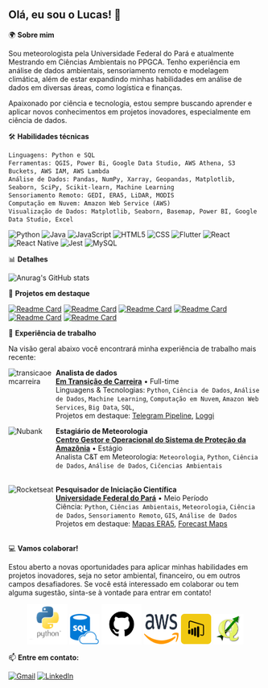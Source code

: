 ## **Olá, eu sou o Lucas!** 👋
🌍 **Sobre mim**

Sou meteorologista pela Universidade Federal do Pará e atualmente Mestrando em Ciências Ambientais no PPGCA. Tenho experiência em análise de dados ambientais, sensoriamento remoto e modelagem climática, além de estar expandindo minhas habilidades em análise de dados em diversas áreas, como logística e finanças.

Apaixonado por ciência e tecnologia, estou sempre buscando aprender e aplicar novos conhecimentos em projetos inovadores, especialmente em ciência de dados.

🛠️ **Habilidades técnicas**

    Linguagens: Python e SQL
    Ferramentas: QGIS, Power Bi, Google Data Studio, AWS Athena, S3 Buckets, AWS IAM, AWS Lambda
    Análise de Dados: Pandas, NumPy, Xarray, Geopandas, Matplotlib, Seaborn, SciPy, Scikit-learn, Machine Learning
    Sensoriamento Remoto: GEDI, ERA5, LiDAR, MODIS
    Computação em Nuvem: Amazon Web Service (AWS)
    Visualização de Dados: Matplotlib, Seaborn, Basemap, Power BI, Google Data Studio, Excel

![Python](https://img.shields.io/badge/-Python-3776AB?style=flat&logo=Python&logoColor=#3776AB)
![Java](https://img.shields.io/badge/-Java-333333?style=flat&logo=Java&logoColor=007396)
![JavaScript](https://img.shields.io/badge/-JavaScript-333333?style=flat&logo=javascript)
![HTML5](https://img.shields.io/badge/-HTML5-333333?style=flat&logo=HTML5)
![CSS](https://img.shields.io/badge/-CSS-333333?style=flat&logo=CSS3&logoColor=1572B6)
![Flutter](https://img.shields.io/badge/-Flutter-333333?style=flat&logo=Flutter)
![React](https://img.shields.io/badge/-React-333333?style=flat&logo=react)
![React Native](https://img.shields.io/badge/-React%20Native-333333?style=flat&logo=react)
![Jest](https://img.shields.io/badge/-Jest-333333?style=flat&logo=jest)
![MySQL](https://img.shields.io/badge/-MySQL-333333?style=flat&logo=mysql)

📊 **Detalhes**

![Anurag's GitHub stats](https://github-readme-stats.vercel.app/api?username=lukaasos&theme=dark&show_icons=true)

🌟 **Projetos em destaque**

[![Readme Card](https://github-readme-stats.vercel.app/api/pin/?username=lukaasos&repo=ebac-project_1_loggi&theme=anurag)](https://github.com/lukaasos/ebac-project_1_loggi)
[![Readme Card](https://github-readme-stats.vercel.app/api/pin/?username=lukaasos&repo=ebac-project_2_credit&theme=anurag)](https://github.com/lukaasos/ebac-project_2_credit)
[![Readme Card](https://github-readme-stats.vercel.app/api/pin/?username=lukaasos&repo=earthdata_aod&theme=anurag)](https://github.com/lukaasos/earthdata_aod)
[![Readme Card](https://github-readme-stats.vercel.app/api/pin/?username=lukaasos&repo=ebac-music_project&theme=anurag)](https://github.com/lukaasos/ebac-music_project)
[![Readme Card](https://github-readme-stats.vercel.app/api/pin/?username=lukaasos&repo=telegram-pipeline&theme=anurag)](https://github.com/lukaasos/telegram-pipeline)
[![Readme Card](https://github-readme-stats.vercel.app/api/pin/?username=lukaasos&repo=forecast_maps&theme=anurag)](https://github.com/lukaasos/forecast_maps)

💼 **Experiência de trabalho**

Na visão geral abaixo você encontrará minha experiência de trabalho mais recente:

[<img align="left" height="94px" width="94px" alt="transicaoemcarreira" src="https://media.licdn.com/dms/image/v2/C4E0BAQF_bjAsAi7Lrw/company-logo_200_200/company-logo_200_200/0/1631349730488?e=1747267200&v=beta&t=dPr3M9aGchsmRJ7lAGz74n5xaJD6MhbhcyhR0rUkM8c"/>](https://www.linkedin.com/company/transi%C3%A7%C3%A3o-de-carreira---career-transition/)

**Analista de dados** \
[**Em Transição de Carreira**](https://www.linkedin.com/company/transi%C3%A7%C3%A3o-de-carreira---career-transition/) • Full-time \
Linguagens & Tecnologias: `Python`, `Ciência de Dados`, `Análise de Dados`, `Machine Learning`, `Computação em Nuvem`, `Amazon Web Services`, `Big Data`, `SQL`,\
Projetos em destaque: [Telegram Pipeline](https://github.com/lukaasos/telegram-pipeline), [Loggi](https://github.com/lukaasos/ebac-project_1_loggi)
<br/>

[<img align="left" height="94px" width="94px" alt="Nubank" src="https://panorama.sipam.gov.br/panorama/img/logo/VLogoVNegativo.png"/>]([https://nubank.com.br/](https://www.gov.br/censipam/pt-br))

**Estagiário de Meteorologia** \
[**Centro Gestor e Operacional do Sistema de Proteção da Amazônia**](https://www.gov.br/censipam/pt-br) • Estágio \
Analista C&T em Meteorologia: `Meteorologia`, `Python`, `Ciência de Dados`, `Análise de Dados`, `Ciĉencias Ambientais` \
<br/>

[<img align="left" height="94px" width="94px" alt="Rocketseat" src="https://ascom.ufpa.br/images/Brasao/UFPA.png"/>](https://ufpa.br/)

**Pesquisador de Iniciação Científica** \
[**Universidade Federal do Pará**](https://ufpa.br/) • Meio Período \
Ciência: `Python`, `Ciências Ambientais`, `Meteorologia`, `Ciência de Dados`, `Sensoriamento Remoto`, `GIS`, `Análise de Dados`\
Projetos em destaque: [Mapas ERA5](https://github.com/lukaasos/era5_land_monthly_python_maps), [Forecast Maps](https://github.com/lukaasos/forecast_maps)
<br/>
<br/>

💻 **Vamos colaborar!**

Estou aberto a novas oportunidades para aplicar minhas habilidades em projetos inovadores, seja no setor ambiental, financeiro, ou em outros campos desafiadores. Se você está interessado em colaborar ou tem alguma sugestão, sinta-se à vontade para entrar em contato!

<p align="center">
  <img src="https://github.com/lukaasos/logos/blob/main/pythonlogo.png?raw=true" alt="Logo 1" width="80" height="80">
  <img src="https://github.com/lukaasos/logos/blob/main/sqllogo.png?raw=true" alt="Logo 2" width="60" height="60">
  <img src="https://github.com/lukaasos/logos/blob/main/logogithub.png?raw=true" alt="Logo 3" width="80" height="80">
  <img src="https://github.com/lukaasos/logos/blob/main/aws.png?raw=true" alt="Logo 4" width="70" height="60">
  <img src="https://github.com/lukaasos/logos/blob/main/powerbi.png?raw=true" alt="Logo 5" width="60" height="60">
  <img src="https://github.com/lukaasos/logos/blob/main/qgislogo.png?raw=true" alt="Logo 6" width="60" height="60">
</p>

📫 **Entre em contato:**

<a href="mailto:lucasrangelcoringa@gmail.com"><img src="https://img.shields.io/badge/Gmail-red?style=for-the-badge&logo=gmail&logoColor=white" alt="Gmail"></a>
<a href="https://www.linkedin.com/in/lucas-coringa/"><img src="https://img.shields.io/badge/LinkedIn-blue?style=for-the-badge&logo=linkedin&logoColor=white" alt="LinkedIn"></a>
